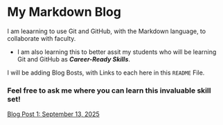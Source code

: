 # My Markdown Blog

I am leaarning to use Git and GitHub, with the Markdown language, to collaborate with faculty.

- I am also learning this to better assit my students who will be learning Git and GitHub as ***Career-Ready Skills***.

I will be adding Blog Bosts, with Links to each here in this ```README``` File.

### Feel free to ask me where you can learn this invaluable skill set!

[Blog Post 1: September 13, 2025][def]


[def]: https://github.com/DrVicki/my-markdown-blog/blob/main/posts/MyFirstPost.MD